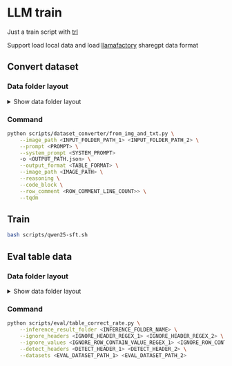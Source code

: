 # LLM train

Just a train script with [trl](https://github.com/huggingface/trl)

Support load local data and load [llamafactory](https://github.com/hiyouga/LLaMA-Factory) sharegpt data format

## Convert dataset

### Data folder layout

<details>

<summary>Show data folder layout</summary>

Label file can be `.txt` or `.html`

|- root
|--- A.jpg
|--- A.txt
|--- B.jpg
|--- B.txt
|--- C.jpg
|--- C.html

</details>

### Command

```bash
python scripts/dataset_converter/from_img_and_txt.py \
    --image_path <INPUT_FOLDER_PATH_1> <INPUT_FOLDER_PATH_2> \
    --prompt <PROMPT> \
    --system_prompt <SYSTEM_PROMPT>
    -o <OUTPUT_PATH.json> \
    --output_format <TABLE_FORMAT> \
    --image_path <IMAGE_PATH> \
    --reasoning \
    --code_block \
    --row_comment <ROW_COMMENT_LINE_COUNT>> \
    --tqdm
```

## Train

```bash
bash scripts/qwen25-sft.sh
```

## Eval table data

### Data folder layout

<details>

<summary>Show data folder layout</summary>

Label file can be `.txt` or `.html`

|- root
|--- INFERENCE_DATA
|----- A.txt
|----- B.html
|----- C.txt
|--- A.jpg
|--- A.txt
|--- B.jpg
|--- B.txt
|--- C.jpg
|--- C.html

</details>

### Command

```bash
python scripts/eval/table_correct_rate.py \
    --inference_result_folder <INFERENCE_FOLDER_NAME> \
    --ignore_headers <IGNORE_HEADER_REGEX_1> <IGNORE_HEADER_REGEX_2> \
    --ignore_values <IGNORE_ROW_CONTAIN_VALUE_REGEX_1> <IGNORE_ROW_CONTAIN_VALUE_REGEX_2> \
    --detect_headers <DETECT_HEADER_1> <DETECT_HEADER_2> \
    --datasets <EVAL_DATASET_PATH_1> <EVAL_DATASET_PATH_2>
```
